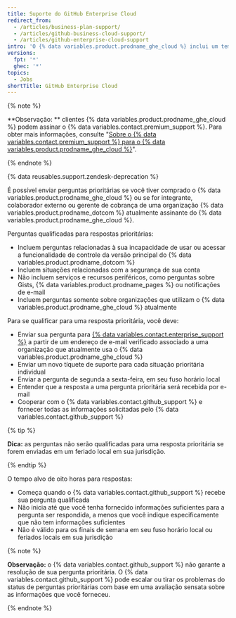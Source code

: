 ```yaml
---
title: Suporte do GitHub Enterprise Cloud
redirect_from:
  - /articles/business-plan-support/
  - /articles/github-business-cloud-support/
  - /articles/github-enterprise-cloud-support
intro: 'O {% data variables.product.prodname_ghe_cloud %} inclui um tempo de resposta alvo de oito horas para solicitações de suporte prioritárias, de segunda a sexta-feira, em seu fuso horário local.'
versions:
  fpt: '*'
  ghec: '*'
topics:
  - Jobs
shortTitle: GitHub Enterprise Cloud
---
```


{% note %}

**Observação: ** clientes {% data variables.product.prodname_ghe_cloud %} podem assinar o {% data variables.contact.premium_support %}. Para obter mais informações, consulte "[Sobre o {% data variables.contact.premium_support %} para o {% data variables.product.prodname_ghe_cloud %}](/articles/about-github-premium-support-for-github-enterprise-cloud)".

{% endnote %}

{% data reusables.support.zendesk-deprecation %}

É possível enviar perguntas prioritárias se você tiver comprado o {% data variables.product.prodname_ghe_cloud %} ou se for integrante, colaborador externo ou gerente de cobrança de uma organização {% data variables.product.prodname_dotcom %} atualmente assinante do {% data variables.product.prodname_ghe_cloud %}.

Perguntas qualificadas para respostas prioritárias:
- Incluem perguntas relacionadas à sua incapacidade de usar ou acessar a funcionalidade de controle da versão principal do {% data variables.product.prodname_dotcom %}
- Incluem situações relacionadas com a segurança de sua conta
- Não incluem serviços e recursos periféricos, como perguntas sobre Gists, {% data variables.product.prodname_pages %} ou notificações de e-mail
- Incluem perguntas somente sobre organizações que utilizam o {% data variables.product.prodname_ghe_cloud %} atualmente

Para se qualificar para uma resposta prioritária, você deve:
- Enviar sua pergunta para [{% data variables.contact.enterprise_support %}](https://enterprise.githubsupport.com/hc/en-us/requests/new?github_product=cloud) a partir de um endereço de e-mail verificado associado a uma organização que atualmente usa o {% data variables.product.prodname_ghe_cloud %}
- Enviar um novo tíquete de suporte para cada situação prioritária individual
- Enviar a pergunta de segunda a sexta-feira, em seu fuso horário local
- Entender que a resposta a uma pergunta prioritária será recebida por e-mail
- Cooperar com o {% data variables.contact.github_support %} e fornecer todas as informações solicitadas pelo {% data variables.contact.github_support %}

{% tip %}

**Dica:** as perguntas não serão qualificadas para uma resposta prioritária se forem enviadas em um feriado local em sua jurisdição.

{% endtip %}

O tempo alvo de oito horas para respostas:
- Começa quando o {% data variables.contact.github_support %} recebe sua pergunta qualificada
- Não inicia até que você tenha fornecido informações suficientes para a pergunta ser respondida, a menos que você indique especificamente que não tem informações suficientes
- Não é válido para os finais de semana em seu fuso horário local ou feriados locais em sua jurisdição

{% note %}

**Observação:** o {% data variables.contact.github_support %} não garante a resolução de sua pergunta prioritária. O {% data variables.contact.github_support %} pode escalar ou tirar os problemas do status de perguntas prioritárias com base em uma avaliação sensata sobre as informações que você forneceu.

{% endnote %}
